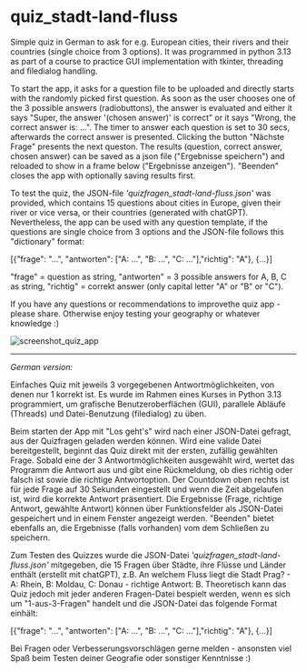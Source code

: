 # quiz_stadt-land-fluss
Simple quiz in German to ask for e.g. European cities, their rivers and their countries (single choice from 3 options). It was programmed in python 3.13 as part of a course to practice GUI implementation with tkinter, threading and filedialog handling.

To start the app, it asks for a question file to be uploaded and directly starts with the randomly picked first question. As soon as the user chooses one of the 3 possible answers (radiobuttons), the answer is evaluated and either it says "Super, the answer '(chosen answer)' is correct" or it says "Wrong, the correct answer is: ...". The timer to answer each question is set to 30 secs, afterwards the correct answer is presented. Clicking the button "Nächste Frage" presents the next queston. The results (question, correct answer, chosen answer) can be saved as a json file ("Ergebnisse speichern") and reloaded to show in a frame below ("Ergebnisse anzeigen"). "Beenden" closes the app with optionally saving results first. 

To test the quiz, the JSON-file *'quizfragen_stadt-land-fluss.json'* was provided, which contains 15 questions about cities in Europe, given their river or vice versa, or their countries (generated with chatGPT). 
Nevertheless, the app can be used with any question template, if the questions are single choice from 3 options and the JSON-file follows this "dictionary" format: 

[{"frage": "...", "antworten": ["A: ...", "B: ...", "C: ..."],"richtig": "A"}, {...}] 

"frage" = question as string, "antworten" = 3 possible answers for A, B, C as string, "richtig" = correkt answer (only capital letter "A" or "B" or "C"). 

If you have any questions or recommendations to improvethe quiz app - please share. Otherwise enjoy testing your geography or whatever knowledge :)

![screenshot_quiz_app](https://github.com/user-attachments/assets/d857ea18-2f7a-4062-b268-673b289e53d2)

____________
*German version:*

Einfaches Quiz mit jeweils 3 vorgegebenen Antwortmöglichkeiten, von denen nur 1 korrekt ist. Es wurde im Rahmen eines Kurses in Python 3.13 programmiert, um grafische Benutzeroberflächen (GUI), parallele Abläufe (Threads) und Datei-Benutzung (filedialog) zu üben.

Beim starten der App mit "Los geht's" wird nach einer JSON-Datei gefragt, aus der Quizfragen geladen werden können. Wird eine valide Datei bereitgestellt, beginnt das Quiz direkt mit der ersten, zufällig gewählten Frage. Sobald eine der 3 Antwortmöglichkeiten ausgewählt wird, wertet das Programm die Antwort aus und gibt eine Rückmeldung, ob dies richtig oder falsch ist sowie die richtige Antwortoption. Der Countdown oben rechts ist für jede Frage auf 30 Sekunden eingestellt und wenn die Zeit abgelaufen ist, wird die korrekte Antwort präsentiert. Die Ergebnisse (Frage, richtige Antwort, gewählte Antwort) können über Funktionsfelder als JSON-Datei gespeichert und in einem Fenster angezeigt werden. "Beenden" bietet ebenfalls an, die Ergebnisse (falls vorhanden) vom dem Schließen zu speichern.

Zum Testen des Quizzes wurde die JSON-Datei *'quizfragen_stadt-land-fluss.json'* mitgegeben, die 15 Fragen über Städte, ihre Flüsse und Länder enthält (erstellt mit chatGPT), z.B. An welchem Fluss liegt die Stadt Prag? - A: Rhein, B: Moldau, C: Donau - richtige Antwort: B.
Theoretisch kann das Quiz jedoch mit jeder anderen Fragen-Datei bespielt werden, wenn es sich um "1-aus-3-Fragen" handelt und die JSON-Datei das folgende Format einhält: 

[{"frage": "...", "antworten": ["A: ...", "B: ...", "C: ..."],"richtig": "A"}, {...}]

Bei Fragen oder Verbesserungsvorschlägen gerne melden - ansonsten viel Spaß beim Testen deiner Geografie oder sonstiger Kenntnisse :)

